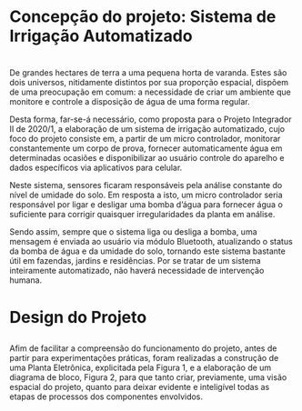 # Concepção do projeto: Sistema de Irrigação Automatizado <h1>
<p> 
  De grandes hectares de terra a uma pequena horta de varanda. Estes são dois universos, nitidamente distintos por sua proporção espacial, dispõem de uma preocupação em comum: a necessidade de criar um ambiente que monitore e controle a disposição de água de uma forma regular.
</p>
<p>
  Desta forma, far-se-á necessário, como proposta para o Projeto Integrador II de 2020/1, a elaboração de um sistema de irrigação automatizado, cujo foco do projeto consiste em, a partir de um micro controlador, monitorar constantemente um corpo de prova, fornecer automaticamente água em determinadas ocasiões e disponibilizar ao usuário controle do aparelho e dados específicos via aplicativos para celular.
</p>
<p>
  Neste sistema, sensores ficaram responsáveis pela análise constante do nível de umidade do solo. Em resposta a isto, um micro controlador seria responsável por ligar e desligar uma bomba d’água para fornecer água o suficiente para corrigir quaisquer irregularidades da planta em análise.
</p>
<p>
  Sendo assim, sempre que o sistema liga ou desliga a bomba, uma mensagem é enviada ao usuário via módulo Bluetooth, atualizando o status da bomba de água e da umidade do solo, tornando este sistema bastante útil em fazendas, jardins e residências. Por se tratar de um sistema inteiramente automatizado, não haverá necessidade de intervenção humana.
</p>

# Design do Projeto <h2>
<p>
  Afim de facilitar a compreensão do funcionamento do projeto, antes de partir para experimentações práticas, foram realizadas a construção de uma Planta Eletrônica, explicitada pela Figura 1, e a elaboração de um diagrama de bloco, Figura 2, para que tanto criar, previamente, uma visão espacial do projeto, quanto para deixar evidente e inteligível todas as etapas de processos dos componentes envolvidos.
</p>

